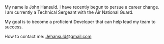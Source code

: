 My name is John Hansuld. I have recently begun to persue a career change. I am currently a Technical Sergeant with the Air National Guard.

My goal is to become a proficient Developer that can help lead my team to success.

How to contact me:
Jehansuld@gmail.com
